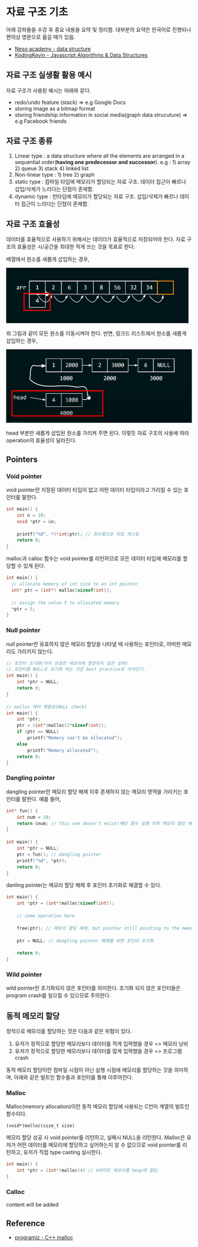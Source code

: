 # 자료 구조 기초
아래 강좌들을 수강 후 중요 내용을 요약 및 정리함. 대부분의 요약은 한국어로 진행되나 편의상 영문으로 옮길 때가 있음. 

- [Neso academy - data structure](https://www.youtube.com/playlist?list=PLBlnK6fEyqRj9lld8sWIUNwlKfdUoPd1Y)
- [KodingKevin - Javascript Algorithms & Data Structures](https://www.youtube.com/watch?v=LuXCJxY7nPE&list=PLn2ipk-jqgZiAHiA70hOxAj8RMUeqYNK3&index=1)

## 자료 구조 실생활 활용 예시
자료 구조가 사용된 예시는 아래와 같다. 

- redo/undo feature (stack) => e.g Google Docs
- storing image as a bitmap format
- storing friendship information in social media(graph data strucuture) => e.g Facebook friends

## 자료 구조 종류
1. Linear type : a data structure where all the elements are arranged in a sequential order(**having one predecessor and successor**). e.g : 1) array 2) queue 3) stack 4) linked list
1. Non-linear type : 1) tree 2) graph
1. static type : 컴파일 타임에 메모리가 할당되는 자료 구조. 데이터 접근이 빠르나 삽입/삭제가 느리다는 단점이 존재함.
1. dynamic type : 런타임에 메모리가 할당되는 자료 구조. 삽입/삭제가 빠르나 데이터 접근이 느리다는 단점이 존재함.

## 자료 구조 효율성
데이터를 효율적으로 사용하기 위해서는 데이터가 효율적으로 저장되어야 한다. 자료 구조의 효율성은 시/공간을 최대한 적게 쓰는 것을 목표로 한다. 

배열에서 원소를 새롭게 삽입하는 경우, 

<img src="reference/array-insert-operation.png" width="495" height="150" alt="배열 원소 삽입" />

위 그림과 같이 모든 원소를 이동시켜야 한다. 반면, 링크드 리스트에서 원소를 새롭게 삽입하는 경우, 

<img src="reference/linked-list-insert-operation.png" width="526" height="199" alt="링크드 리스트 원소 삽입" />

head 부분만 새롭게 삽입된 원소를 가리켜 주면 된다. 이렇듯 자료 구조의 사용에 따라 operation의 효율성이 달라진다. 

## Pointers
### Void pointer
void pointer란 지정된 데이터 타입이 없고 어떤 데이터 타입이라고 가리킬 수 있는 포인터를 말한다. 

```c++
int main() {
    int n = 10; 
    void *ptr = &n;

    printf("%d", *(*int)ptr); // 정수형으로 타입 캐스팅
    return 0;
}
```

malloc과 calloc 함수는 void pointer를 리턴하므로 모든 데이터 타입에 메모리를 할당할 수 있게 된다. 

```c++
int main() {
  // allocate memory of int size to an int pointer
  int* ptr = (int*) malloc(sizeof(int));

  // assign the value 5 to allocated memory
  *ptr = 5;
}
```

### Null pointer
null pointer란 유효하지 않은 메모리 할당을 나타낼 때 사용하는 포인터로, 어떠한 메모리도 가리키지 않는다. 

```c++
// 포인터 초기화(아직 유효한 메모리에 할당되지 않은 상태)
// 포인터를 NULL로 초기화 하는 것은 best practice로 여겨진다.
int main() {
    int *ptr = NULL; 
    return 0;
}

// malloc 에러 핸들링(NULL check)
int main() {
    int *ptr;
    ptr = (int*)malloc(2*sizeof(int));
    if (ptr == NULL) 
        printf("Memory can't be allocated"); 
    else 
        printf("Memory allocated");
    return 0;
}
```

### Dangling pointer
dangling pointer란 메모리 할당 해제 이후 존재하지 않는 메모리 영역을 가리키는 포인터를 말한다. 예를 들어, 

```c++
int* fun() {
    int num = 10; 
    return &num; // this one doesn't exist(해당 함수 실행 이후 메모리 할당 해제됨)
}

int main() {
    int *ptr = NULL; 
    ptr = fun(); // dangling pointer
    printf("%d", *ptr); 
    return 0;
}
```

danling pointer는 메모리 할당 해제 후 포인터 초기화로 해결할 수 있다.

```c++ 
int main() {
    int *ptr = (int*)malloc(sizeof(int)); 

    // some operation here 

    free(ptr); // 메모리 할당 해제, but pointer still pointing to the memory

    ptr = NULL; // dangling pointer 해제를 위한 포인터 초기화

    return 0;
}
```

### Wild pointer
wild pointer란 초기화되지 않은 포인터를 의미한다. 초기화 되지 않은 포인터들은 program crash를 일으킬 수 있으므로 주의한다.

## 동적 메모리 할당
정적으로 메모리를 할당하는 것은 다음과 같은 위험이 있다.

1. 유저가 정적으로 할당한 메모리보다 데이터를 적게 입력했을 경우 => 메모리 낭비
1. 유저가 정적으로 할당한 메모리보다 데이터를 많게 입력했을 경우 => 프로그램 crash

동적 메모리 할당이란 컴파일 시점이 아닌 실행 시점에 메모리를 할당하는 것을 의미하며, 아래와 같은 빌트인 함수들과 포인터를 통해 이루어진다. 

### Malloc
Malloc(memory allocation)이란 동적 메모리 할당에 사용되는 C언어 계열의 빌트인 함수이다. 

```
(void*)malloc(size_t size)
```

메모리 할당 성공 시 void pointer를 리턴하고, 실패시 NULL을 리턴한다. Malloc은 유저가 어떤 데이터를 메모리에 할당하고 싶어하는지 알 수 없으므로 void pointer를 리턴하고, 유저가 직접 type casting 실시한다. 

```c++
int main() {
    int *ptr = (int*)malloc(4) // 4바이트 메모리를 heap에 할당.
}
```

### Calloc
content will be added

## Reference
- [programiz - C++ malloc](https://www.programiz.com/cpp-programming/library-function/cstdlib/malloc)